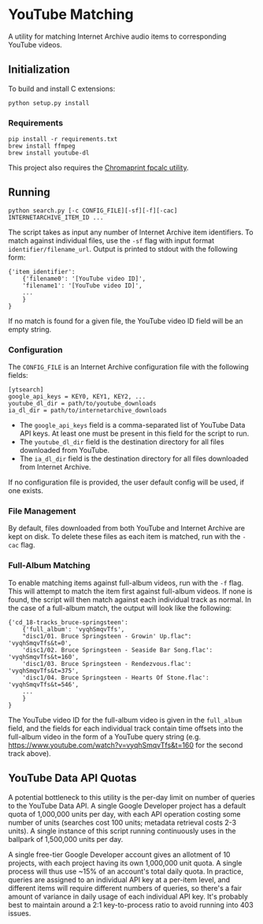 # YouTube Matching
A utility for matching Internet Archive audio items to corresponding YouTube videos.

## Initialization
To build and install C extensions:

	python setup.py install

### Requirements
	pip install -r requirements.txt
	brew install ffmpeg
	brew install youtube-dl
This project also requires the [Chromaprint fpcalc utility](https://acoustid.org/chromaprint).

## Running
	python search.py [-c CONFIG_FILE][-sf][-f][-cac] INTERNETARCHIVE_ITEM_ID ...
    
The script takes as input any number of Internet Archive item identifiers. To match against individual files, use the `-sf` flag with input format `identifier/filename_url`. Output is printed to stdout with the following form:
	
    {'item_identifier':
    	{'filename0': '[YouTube video ID]',
        'filename1': '[YouTube video ID]',
        ...
        }
    }
    
If no match is found for a given file, the YouTube video ID field will be an empty string.

### Configuration
The `CONFIG_FILE` is an Internet Archive configuration file with the following fields:
	
    [ytsearch]
    google_api_keys = KEY0, KEY1, KEY2, ...
    youtube_dl_dir = path/to/youtube_downloads
    ia_dl_dir = path/to/internetarchive_downloads
    
* The `google_api_keys` field is a comma-separated list of YouTube Data API keys. At least one must be present in this field for the script to run.
* The `youtube_dl_dir` field is the destination directory for all files downloaded from YouTube.
* The `ia_dl_dir` field is the destination directory for all files downloaded from Internet Archive.

If no configuration file is provided, the user default config will be used, if one exists.

### File Management
By default, files downloaded from both YouTube and Internet Archive are kept on disk. To delete these files as each item is matched, run with the `-cac` flag.

### Full-Album Matching
To enable matching items against full-album videos, run with the `-f` flag. This will attempt to match the item first against full-album videos. If none is found, the script will then match against each individual track as normal. In the case of a full-album match, the output will look like the following:
	
    {'cd_18-tracks_bruce-springsteen':
    	{'full_album': 'vyqhSmqvTfs',
        "disc1/01. Bruce Springsteen - Growin' Up.flac": 'vyqhSmqvTfs&t=0',
        'disc1/02. Bruce Springsteen - Seaside Bar Song.flac': 'vyqhSmqvTfs&t=160',
        'disc1/03. Bruce Springsteen - Rendezvous.flac': 'vyqhSmqvTfs&t=375',
        'disc1/04. Bruce Springsteen - Hearts Of Stone.flac': 'vyqhSmqvTfs&t=546',
        ...
        }
    }
         
The YouTube video ID for the full-album video is given in the `full_album` field, and the fields for each individual track contain time offsets into the full-album video in the form of a YouTube query string (e.g. <https://www.youtube.com/watch?v=vyqhSmqvTfs&t=160> for the second track above).

## YouTube Data API Quotas
A potential bottleneck to this utility is the per-day limit on number of queries to the YouTube Data API. A single Google Developer project has a default quota of 1,000,000 units per day, with each API operation costing some number of units (searches cost 100 units; metadata retrieval costs 2-3 units). A single instance of this script running continuously uses in the ballpark of 1,500,000 units per day.

A single free-tier Google Developer account gives an allotment of 10 projects, with each project having its own 1,000,000 unit quota. A single process will thus use ~15% of an account's total daily quota. In practice, queries are assigned to an individual API key at a per-item level, and different items will require different numbers of queries, so there's a fair amount of variance in daily usage of each individual API key. It's probably best to maintain around a 2:1 key-to-process ratio to avoid running into 403 issues.